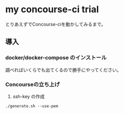# my concourse-ci trial
とりあえずでConcourse-ciを動かしてみるまで。

## 導入
### docker/docker-compose のインストール
調べればいくらでも出てくるので勝手にやってください。
### Concourseの立ち上げ
1. ssh-key の作成
```
./generate.sh --use-pem
```

